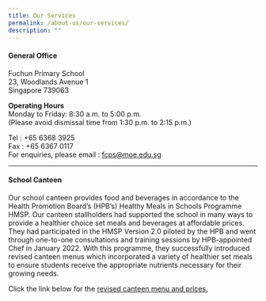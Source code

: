 ```yaml
---
title: Our Services
permalink: /about-us/our-services/
description: ""
---
```

<h4><strong>General Office</strong></h4>
<p dir="ltr">Fuchun Primary School<br />23, Woodlands Avenue 1<br />Singapore 739063</p>
<p dir="ltr"><strong>Operating Hours<br /></strong>Monday to Friday: 8:30 a.m. to 5:00 p.m.<br />(Please avoid dismissal time from 1:30 p.m. to 2:15 p.m.)</p>
<p dir="ltr">Tel : +65 6368 3925<br />Fax : +65 6367 0117<br />For enquiries, please email : <a href="mailto:fcps@moe.edu.sg">fcps@moe.edu.sg</a></p>
<hr />
<h4><strong>School Canteen</strong></h4>
<p>Our school canteen provides food and beverages in accordance to the Health Promotion Board&rsquo;s (HPB&rsquo;s) Healthy Meals in Schools Programme HMSP. Our canteen stallholders had supported the school in many ways to provide a healthier choice set meals and beverages at affordable prices. They had participated in the HMSP Version 2.0 piloted by the HPB and went through one-to-one consultations and training sessions by HPB-appointed Chef in January 2022. With this programme, they successfully introduced revised canteen menus which incorporated a variety of healthier set meals to ensure students receive the appropriate nutrients necessary for their growing needs.</p>
<p>Click the link below for the&nbsp;<a href="/files/FCP%20Canteen%20Price%20List%202022_1.pdf" target="">revised canteen menu and prices.</a></p>